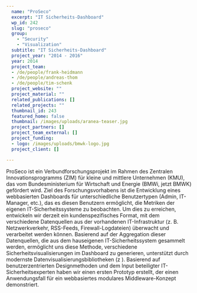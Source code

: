 ```yaml
---
  name: "ProSeco"
  excerpt: "IT Sicherheits-Dashboard"
  wp_id: 242
  slug: "proseco"
  group: 
    - "Security"
    - "Visualization"
  subtitle: "IT Sicherheits-Dashboard"
  project_year: "2014 - 2016"
  year: 2014
  project_team:
  - /de/people/frank-heidmann
  - /de/people/andreas-thom
  - /de/people/tim-schenk
  project_website: ""
  project_material: ""
  related_publications: []
  related_projects: ""
  thumbnail_id: 243
  featured_home: false
  thumbnail: /images/uploads/aranea-teaser.jpg
  project_partners: []
  project_team_external: []
  project_funding:
  - logo: /images/uploads/bmwk-logo.jpg
  project_client: []

---
```

ProSeco ist ein Verbundforschungsprojekt im Rahmen des Zentralen Innovationsprogramms (ZIM) für kleine und mittlere Unternehmen (KMU), das vom Bundesministerium für Wirtschaft und Energie (BMWi, jetzt BMWK) gefördert wird. Ziel des Forschungsvorhabens ist die Entwicklung eines webbasierten Dashboards für unterschiedliche Benutzertypen (Admin, IT-Manager, etc.), das es diesen Benutzern ermöglicht, die Metriken der eigenen IT-Sicherheitssysteme zu beobachten. Um dies zu erreichen, entwickeln wir derzeit ein kundenspezifisches Format, mit dem verschiedene Datenquellen aus der vorhandenen IT-Infrastruktur (z. B. Netzwerkverkehr, RSS-Feeds, Firewall-Logdateien) überwacht und verarbeitet werden können. Basierend auf der Aggregation dieser Datenquellen, die aus dem hauseigenen IT-Sicherheitssystem gesammelt werden, ermöglicht uns diese Methode, verschiedene Sicherheitsvisualisierungen im Dashboard zu generieren, unterstützt durch modernste Datenvisualisierungsbibliotheken (z ). Basierend auf benutzerzentrierten Designmethoden und dem Input beteiligter IT-Sicherheitsexperten haben wir einen ersten Prototyp erstellt, der einen Anwendungsfall für ein webbasiertes modulares Middleware-Konzept demonstriert.